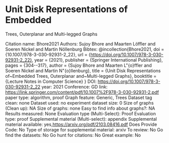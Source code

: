 # Unit Disk Representations of Embedded
Trees, Outerplanar and Multi-legged
Graphs

Citation name: Bhore2021
Authors: Sujoy Bhore and Maarten Löffler and Soeren Nickel and Martin Nöllenburg
Bibtex: @incollection{Bhore2021,
doi = {10.1007/978-3-030-92931-2_22},
url = {https://doi.org/10.1007/978-3-030-92931-2_22},
year = {2021},
publisher = {Springer International Publishing},
pages = {304--317},
author = {Sujoy Bhore and Maarten L\"{o}ffler and Soeren Nickel and Martin N\"{o}llenburg},
title = {Unit Disk Representations of~Embedded Trees, Outerplanar and~Multi-legged Graphs},
booktitle = {Lecture Notes in Computer Science}
}
DOI: https://doi.org/10.1007/978-3-030-92931-2_22
year: 2021
Conference: GD
link: https://link.springer.com/content/pdf/10.1007%2F978-3-030-92931-2.pdf
paper type: algorithm, proof
Graph feature: Generic, Trees
Dataset tag clean: none
Dataset used: no experiment
dataset size: 0
Size of graphs (Clean up): NA
Size of graphs: none
Easy to find info about graphs?: NA
Results measured: None
Evaluation type (Multi-Select): Proof
Evaluation type: proof
Supplemental material (Multi-select): appendix
Supplemental material available: yes,https://arxiv.org/pdf/2103.08416.pdf
Does Provide Code: No
Type of storage for supplemental material: arxiv
To review: No
Go find the datasets: No
Go hunt for citations: No
Great example: No